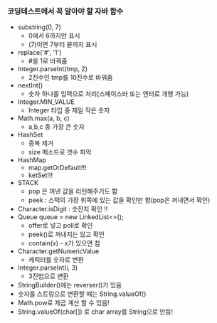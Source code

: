 ### 코딩테스트에서 꼭 알아야 할 자바 함수
* substring(0, 7)
  * 0에서 6까지만 표시
  * (7)이면 7부터 끝까지 표시
* replace('#', '1')
  * #을 1로 바꿔줌
* Integer.parseInt(tmp, 2) 
  * 2진수인 tmp를 10진수로 바꿔줌
* nextInt() 
  * 숫자 하나를 입력으로 처리(스페이스바 또는 엔터로 개행 가능)
* Integer.MIN_VALUE 
  * Integer 타입 중 제일 작은 숫자
* Math.max(a, b, c)
  * a,b,c 중 가장 큰 숫자
* HashSet 
  * 중복 제거
  * size 메소드로 갯수 파악
* HashMap
  * map.getOrDefault!!!
  * ketSet!!!
* STACK 
  * pop 은 꺼낸 값을 리턴해주기도 함
  * peek : 스택의 가장 위쪽에 있는 값을 확인만 함(pop은 꺼내면서 확인)
* Character.isDigit : 숫잔지 확인 !!
* Queue queue = new LinkedList<>();
  * offer로 넣고 poll로 확인
  * peek()로 꺼내지는 않고 확인
  * contain(x) - x가 있으면 참
* Character.getNumericValue 
  * 케릭터를 숫자로 변환
* Integer.parseInt(i, 3)
  * 3진법으로 변환
* StringBuilder()에는 reverser()가 있음
* 숫자를 스트링으로 변환할 때는 String.valueOf()
* Math.pow로 제곱 계산 할 수 있음!
* String.valueOf(char[]) 로 char array를 String으로 만듬!